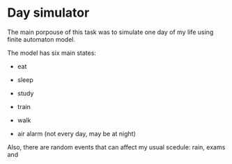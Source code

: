 # Day simulator

The main porpouse of this task was to simulate one day of my life using finite automaton model.

The model has six main states:

- eat

- sleep

- study

- train

- walk 

- air alarm (not every day, may be at night)

Also, there are random events that can affect my usual scedule: rain, exams and 
